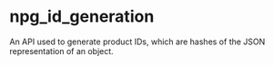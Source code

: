 # npg_id_generation

An API used to generate product IDs, which are hashes of the JSON representation of an object.


